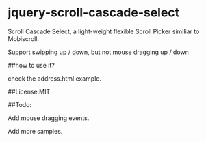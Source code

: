 # jquery-scroll-cascade-select
Scroll Cascade Select, a light-weight flexible Scroll Picker similiar to Mobiscroll. 

Support swipping up / down, but not mouse dragging up / down


##how to use it?


check the address.html example.


##License:MIT


##Todo:

Add mouse dragging events.

Add more samples.
